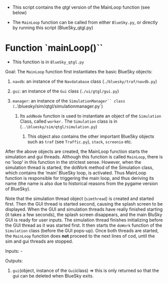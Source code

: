 - This script contains the *qtgl* version of the MainLoop function (see
  below)

- The `MainLoop` function can be called from either `BlueSky.py`, or directly by running this script (BlueSky_qtgl.py)

# Function `mainLoop()``

- This function is in `BlueSky_qtgl.py`

Goal: The `MainLoop` function first instantiates the basic BlueSky
objects:

1.  `navdb`: an instance of the `Navdatabase` class
    (`./bluesky/traf/navdb.py`)
2.  `gui`: an instance of the `Gui` class (`./ui/gtgl/gui.py`)

3.  `manager`: an instance of the `SimulationManager`` class
    (`..\bluesky/sim/qtgl/simulationmanager.py`)

    1.  Its `addNode` function is used to instantiate an object of the
        `Simulation` Class, called `worker.` The `Simulation` class is
        in (`..\bluesky/sim/qtgl/simulation.py`)

        1.  This object also contains the other important BlueSky
            objects such as `traf` (see `Traffic.py`), `stack`, `screenio`
            etc.

After the above objects are created, the MainLoop function starts the
simulation and gui threads. Although this function is called
`MainLoop`, there is no 'loop' in this function in the strictest
sense. However, when the simulation thread is started, the doWork
method of the Simulation class, which contains the ‘main’ BlueSky
loop, is activated. Thus MainLoop function is responsible for
triggering the main loop, and thus deriving its name (the name is also
due to historical reasons from the pygame version of BlueSky).

Note that the simulation thread object (`simthread`) is created and started first. Then the GUI thread is started second, causing the splash screen to be displayed. When the GUI and simulation threads have really finished starting (it takes a few seconds), the splash screen disappears, and the main BluSky GUI is ready for user inputs.
The simulation thread finishes initializing before the GUI thread as it was started first. It then starts the `doWork` function of the `Simulation` class (before the GUI pops-up). Once both threads are
started, the `MainLoop` function does **not** proceed to the next lines of cod, until the sim and gui threads are stopped.

Inputs: -

Outputs:

1.  `gui`(object, instance of the `Gui`iclass) => this is only returned so that the gui can be deleted when BlueSky exits.
